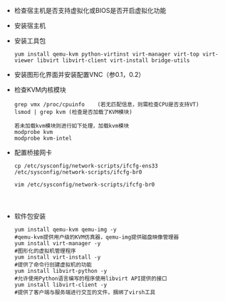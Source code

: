 - 检查宿主机是否支持虚拟化或BIOS是否开启虚拟化功能

- 安装宿主机

- 安装工具包

  ```
  yum install qemu-kvm python-virtinst virt-manager virt-top virt-viewer libvirt libvirt-client virt-install bridge-utils
  ```

- 安装图形化界面并安装配置VNC（参0.1，0.2）

- 检查KVM内核模块

  ```
  grep vmx /proc/cpuinfo	(若无匹配信息，则需检查CPU是否支持VT)
  lsmod | grep kvm (检查是否加载了KVM模块)
  
  若未加载kvm模块则进行如下处理，加载kvm模块
  modprobe kvm
  modprobe kvm-intel
  ```

- 配置桥接网卡

  ```
  cp /etc/sysconfig/network-scripts/ifcfg-ens33 /etc/sysconfig/network-scripts/ifcfg-br0
  
  vim /etc/sysconfig/network-scripts/ifcfg-br0
  
  
  ```

  



# 

- 软件包安装

  ```
  yum install qemu-kvm qemu-img -y
  #qemu-kvm提供用户级的KVM仿真器，qemu-img提供磁盘映像管理器
  yum install virt-manager -y
  #图形化的虚拟机管理程序
  yum install virt-install -y
  #提供了命令行创建虚拟机的功能
  yum install libvirt-python -y
  #允许使用Python语言编写的程序使用libvirt API提供的接口
  yum install libvirt-client -y
  #提供了客户端与服务端进行交互的文件，捆绑了virsh工具
  ```

  

